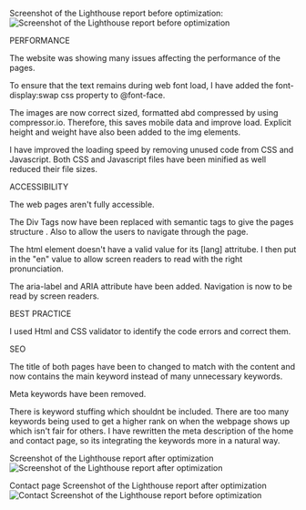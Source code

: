 Screenshot of the Lighthouse report before optimization:
![Screenshot of the Lighthouse report before optimization](https://user-images.githubusercontent.com/79769086/129496946-96ba4472-f0c2-4ef1-a26d-75a109b04a6f.png)

PERFORMANCE

The website was showing many issues affecting the performance of the pages.

To ensure that the text remains during web font load, I have added the font-display:swap css property to @font-face.

The images are now correct sized, formatted abd compressed by using compressor.io. Therefore, this saves mobile data and improve load. Explicit height and weight have also been added to the img elements.

I have improved the loading speed by removing unused code from CSS and Javascript. Both CSS and Javascript files have been minified as well reduced their file sizes.




ACCESSIBILITY

The web pages aren't fully accessible.

The Div Tags now have been replaced with semantic tags to give the pages structure . Also to allow the users to navigate through the page.

The html element doesn't have a valid value for its [lang] attritube. I then put in the "en" value to allow screen readers to read with the right pronunciation.

The aria-label and ARIA attribute have been added. Navigation is now to be read by screen readers.




BEST PRACTICE

I used Html and CSS validator to identify the code errors and correct them.




SEO

The title of both pages have been to changed to match with the content and now contains the main keyword instead of many unnecessary keywords.

Meta keywords have been removed.

There is keyword stuffing which shouldnt be included. There are too many keywords being used to get a higher rank on when the webpage shows up which isn't fair for others. I have rewritten the meta description of the home and contact page, so its integrating the keywords more in a natural way.

Screenshot of the Lighthouse report after optimization
![Screenshot of the Lighthouse report after optimization](https://user-images.githubusercontent.com/79769086/134257171-9169855c-4f06-4f01-b24e-afbe4be95706.png)



Contact page Screenshot of the Lighthouse report after optimization
![Contact Screenshot of the Lighthouse report before optimization](https://user-images.githubusercontent.com/79769086/134597983-b62d7981-64fb-421c-b774-5adbdeaf1191.png)




